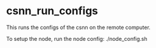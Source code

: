 # csnn_run_configs

This runs the configs of the csnn on the remote computer.

To setup the node, run the node config:
./node_config.sh